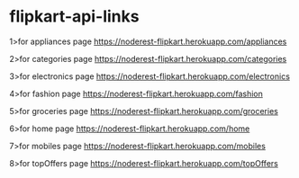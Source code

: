 #  flipkart-api-links

1>for appliances page
https://noderest-flipkart.herokuapp.com/appliances

2>for categories page
https://noderest-flipkart.herokuapp.com/categories

3>for electronics page
https://noderest-flipkart.herokuapp.com/electronics

4>for fashion page
https://noderest-flipkart.herokuapp.com/fashion

5>for groceries page
https://noderest-flipkart.herokuapp.com/groceries

6>for home page
https://noderest-flipkart.herokuapp.com/home

7>for mobiles page
https://noderest-flipkart.herokuapp.com/mobiles

8>for topOffers page
https://noderest-flipkart.herokuapp.com/topOffers
